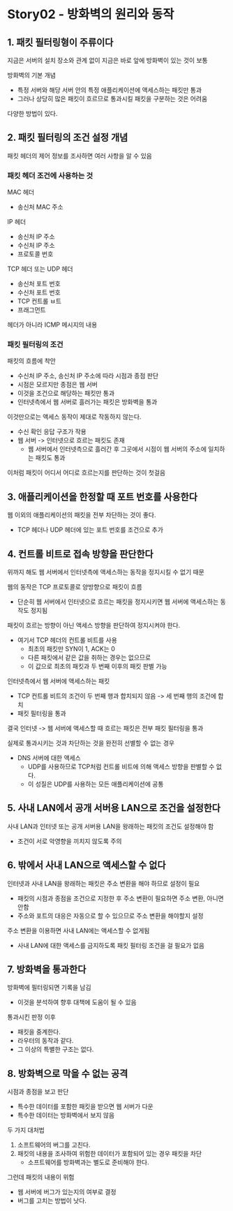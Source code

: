 # Story02 - 방화벽의 원리와 동작
## 1. 패킷 필터링형이 주류이다
지금은 서버의 설치 장소와 관계 없이 지금은 바로 앞에 방화벽이 있는 것이 보통

방화벽의 기본 개념
* 특정 서버와 해당 서버 안의 특정 애플리케이션에 액세스하는 패킷만 통과
* 그러나 상당히 많은 패킷이 흐르므로 통과시킬 패킷을 구분하는 것은 어려움

다양한 방법이 있다.

## 2. 패킷 필터링의 조건 설정 개념
패킷 헤더의 제어 정보를 조사하면 여러 사항을 알 수 있음

### 패킷 헤더 조건에 사용하는 것

MAC 헤더
* 송신처 MAC 주소

IP 헤더
* 송신처 IP 주소
* 수신처 IP 주소
* 프로토콜 번호

TCP 헤더 또는 UDP 헤더
* 송신처 포트 번호
* 수신처 포트 번호
* TCP 컨트롤 ㅂ트
* 프래그먼트

헤더가 아니라 ICMP 메시지의 내용

### 패킷 필터링의 조건
패킷의 흐름에 착안
* 수신처 IP 주소, 송신처 IP 주소에 따라 시점과 종점 판단
* 시점은 모르지만 종점은 웹 서버
* 이것을 조건으로 해당하는 패킷만 통과
* 인터넷측에서 웹 서버로 흘러가는 패킷은 방화벽을 통과

이것만으로는 액세스 동작이 제대로 작동하지 않는다.
* 수신 확인 응답 구조가 작용
* 웹 서버 -> 인터넷으로 흐르는 패킷도 존재
    * 웹 서버에서 인터넷측으로 흘러간 후 그곳에서 시점이 웹 서버의 주소에 일치하는 패킷도 통과

이처럼 패킷이 어디서 어디로 흐르는지를 판단하는 것이 첫걸음


## 3. 애플리케이션을 한정할 때 포트 번호를 사용한다
웹 이외의 애플리케이션의 패킷을 전부 차단하는 것이 좋다.
* TCP 헤더나 UDP 헤더에 있는 포트 번호를 조건으로 추가

## 4. 컨트롤 비트로 접속 방향을 판단한다
위까지 해도 웹 서버에서 인터넷측에 액세스하는 동작을 정지시킬 수 없기 때문

웹의 동작은 TCP 프로토콜로 양방향으로 패킷이 흐름
* 단순히 웹 서버에서 인터넷으로 흐르는 패킷을 정지시키면 웹 서버에 액세스하는 동작도 정지됨

패킷이 흐르는 방향이 아닌 액세스 방향을 판단하여 정지시켜야 한다.
* 여기서 TCP 헤더의 컨트롤 비트를 사용
  * 최초의 패킷만 SYN이 1, ACK는 0
  * 다른 패킷에서 같은 값을 취하는 경우는 없으므로
  * 이 값으로 최초의 패킷과 두 번째 이후의 패킷 판별 가능

인터넷측에서 웹 서버에 액세스하는 패킷
* TCP 컨트롤 비트의 조건이 두 번째 행과 합치되지 않음 -> 세 번째 행의 조건에 합치
* 패킷 필터링을 통과

결국 인터넷 -> 웹 서버에 액세스할 때 흐르는 패킷은 전부 패킷 필터링을 통과

실제로 통과시키는 것과 차단하는 것을 완전히 선별할 수 없는 경우
* DNS 서버에 대한 액세스
  * UDP를 사용하므로 TCP처럼 컨트롤 비트에 의해 액세스 방향을 판별할 수 없다.
  * 이 성질은 UDP를 사용하는 모든 애플리케이션에 공통

## 5. 사내 LAN에서 공개 서버용 LAN으로 조건을 설정한다
사내 LAN과 인터넷 또는 공개 서버용 LAN을 왕래하는 패킷의 조건도 설정해야 함
* 조건이 서로 악영향을 끼치지 않도록 주의

## 6. 밖에서 사내 LAN으로 액세스할 수 없다
인터넷과 사내 LAN을 왕래하는 패킷은 주소 변환을 해야 하므로 설정이 필요
* 패킷의 시점과 종점을 조건으로 지정한 후 주소 변환이 필요하면 주소 변환, 아니면 안함
* 주소와 포트의 대응은 자동으로 할 수 있으므로 주소 변환을 해야할지 설정

주소 변환을 이용하면 사내 LAN에는 액세스할 수 없게됨
* 사내 LAN에 대한 액세스를 금지하도록 패킷 필터링 조건을 걸 필요가 없음

## 7. 방화벽을 통과한다
방화벽에 필터링되면 기록을 남김
* 이것을 분석하여 향후 대책에 도움이 될 수 있음

통과시킨 판정 이후
* 패킷을 중계한다.
* 라우터의 동작과 같다.
* 그 이상의 특별한 구조는 없다.

## 8. 방화벽으로 막을 수 없는 공격
시점과 종점을 보고 판단
* 특수한 데이터를 포함한 패킷을 받으면 웹 서버가 다운
* 특수한 데이터는 방화벽에서 보지 않음

두 가지 대처법
1. 소프트웨어의 버그를 고친다.
2. 패킷의 내용을 조사하여 위험한 데이터가 포함되어 있는 경우 패킷을 차단
   * 소프트웨어를 방화벽과는 별도로 준비해야 한다.

그런데 패킷의 내용이 위험
* 웹 서버에 버그가 있는지의 여부로 결정
* 버그를 고치는 방법이 낫다.